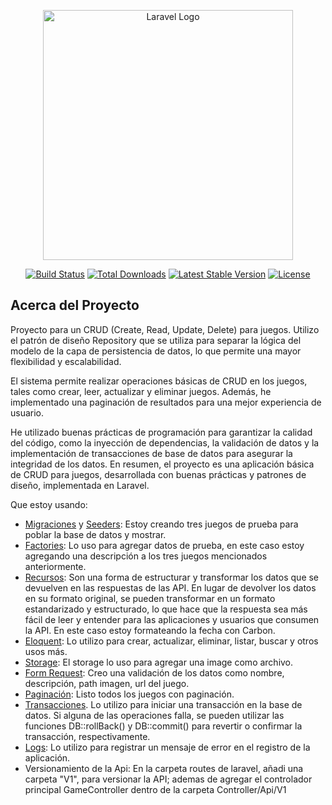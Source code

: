 <p align="center"><a href="https://laravel.com" target="_blank"><img src="https://raw.githubusercontent.com/laravel/art/master/logo-lockup/5%20SVG/2%20CMYK/1%20Full%20Color/laravel-logolockup-cmyk-red.svg" width="400" alt="Laravel Logo"></a></p>

<p align="center">
<a href="https://github.com/laravel/framework/actions"><img src="https://github.com/laravel/framework/workflows/tests/badge.svg" alt="Build Status"></a>
<a href="https://packagist.org/packages/laravel/framework"><img src="https://img.shields.io/packagist/dt/laravel/framework" alt="Total Downloads"></a>
<a href="https://packagist.org/packages/laravel/framework"><img src="https://img.shields.io/packagist/v/laravel/framework" alt="Latest Stable Version"></a>
<a href="https://packagist.org/packages/laravel/framework"><img src="https://img.shields.io/packagist/l/laravel/framework" alt="License"></a>
</p>

## Acerca del Proyecto
Proyecto para un CRUD (Create, Read, Update, Delete) para juegos. Utilizo el patrón de diseño Repository que se utiliza para separar la lógica del modelo de la capa de persistencia de datos, lo que permite una mayor flexibilidad y escalabilidad.

El sistema permite realizar operaciones básicas de CRUD en los juegos, tales como crear, leer, actualizar y eliminar juegos. Además, he implementado una paginación de resultados para una mejor experiencia de usuario.

He utilizado buenas prácticas de programación para garantizar la calidad del código, como la inyección de dependencias, la validación de datos y la implementación de transacciones de base de datos para asegurar la integridad de los datos. En resumen, el proyecto es una aplicación básica de CRUD para juegos, desarrollada con buenas prácticas y patrones de diseño, implementada en Laravel.

Que estoy usando:

- [Migraciones](https://laravel.com/docs/10.x/migrations) y [Seeders](https://laravel.com/docs/10.x/seeding#main-content):
Estoy creando tres juegos de prueba para poblar la base de datos y mostrar.
- [Factories](https://laravel.com/docs/10.x/eloquent-factories#main-content):
Lo uso para agregar datos de prueba, en este caso estoy agregando una descripción a los tres juegos mencionados anteriormente.
- [Recursos](https://laravel.com/docs/10.x/eloquent-resources):
Son una forma de estructurar y transformar los datos que se devuelven en las respuestas de las API. En lugar de devolver los datos en su formato original, se pueden transformar en un formato estandarizado y estructurado, lo que hace que la respuesta sea más fácil de leer y entender para las aplicaciones y usuarios que consumen la API. En este caso estoy formateando la fecha con Carbon.
- [Eloquent](https://laravel.com/docs/10.x/eloquent-collections):
Lo utilizo para crear, actualizar, eliminar, listar, buscar y otros usos más.
- [Storage](https://laravel.com/docs/10.x/filesystem#main-content):
El storage lo uso para agregar una image como archivo.
- [Form Request](https://laravel.com/docs/10.x/validation#quick-writing-the-validation-logic):
Creo una validación de los datos como nombre, descripción, path imagen, url del juego.
- [Paginación](https://laravel.com/docs/10.x/pagination#main-content):
Listo todos los juegos con paginación.
- [Transacciones](https://laravel.com/docs/10.x/database#manually-using-transactions).
Lo utilizo para iniciar una transacción en la base de datos. Si alguna de las operaciones falla, se pueden utilizar las funciones DB::rollBack() y DB::commit() para revertir o confirmar la transacción, respectivamente.
- [Logs](https://laravel.com/docs/10.x/logging):
Lo utilizo para registrar un mensaje de error en el registro de la aplicación. 
- Versionamiento de la Api: En la carpeta routes de laravel, añadi una carpeta "V1", para versionar la API; ademas de agregar el controlador principal GameController dentro de la carpeta Controller/Api/V1
